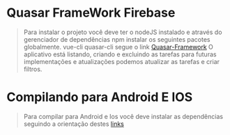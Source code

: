 # Quasar FrameWork Firebase

> Para instalar o projeto você deve ter o nodeJS instalado e através do gerenciador de dependências npm instalar os seguintes pacotes globalmente.
vue-cli
quasar-cli
segue o link [Quasar-Framework](https://quasar-framework.org/guide/index.html)
O aplicativo está listando, criando e excluindo as tarefas para futuras implementações e atualizações podemos atualizar as tarefas e criar filtros.

# Compilando para Android E IOS
> Para compilar para Android e Ios você deve instalar as dependências seguindo a orientação destes [links](https://quasar-framework.org/guide/cordova-preparation.html)
